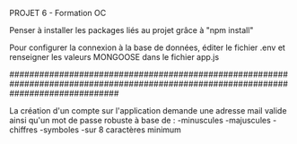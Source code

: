 PROJET 6 - Formation OC

Penser à installer les packages liés au projet grâce à "npm install"

Pour configurer la connexion à la base de données, éditer le fichier .env et renseigner les valeurs MONGOOSE dans le fichier app.js

######################################################################################################################################

La création d'un compte sur l'application demande une adresse mail valide ainsi qu'un mot de passe robuste à base de :
-minuscules
-majuscules
-chiffres 
-symboles
-sur 8 caractères minimum
